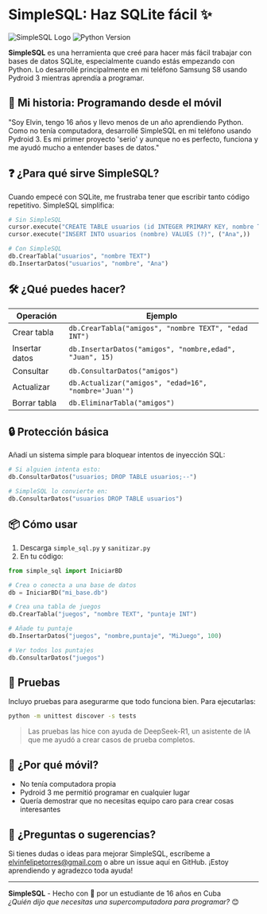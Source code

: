 # SimpleSQL: Haz SQLite fácil ✨

![SimpleSQL Logo](https://img.shields.io/badge/Hecho%20con-Pydroid%203-blue?logo=android) ![Python Version](https://img.shields.io/badge/Python-3.8+-blue?logo=python)

**SimpleSQL** es una herramienta que creé para hacer más fácil trabajar con bases de datos SQLite, especialmente cuando estás empezando con Python. Lo desarrollé principalmente en mi teléfono Samsung S8 usando Pydroid 3 mientras aprendía a programar.

## 🧒 Mi historia: Programando desde el móvil

"Soy Elvin, tengo 16 años y llevo menos de un año aprendiendo Python. Como no tenía computadora, desarrollé SimpleSQL en mi teléfono usando Pydroid 3. Es mi primer proyecto 'serio' y aunque no es perfecto, funciona y me ayudó mucho a entender bases de datos."

## ❓ ¿Para qué sirve SimpleSQL?

Cuando empecé con SQLite, me frustraba tener que escribir tanto código repetitivo. SimpleSQL simplifica:

```python
# Sin SimpleSQL
cursor.execute("CREATE TABLE usuarios (id INTEGER PRIMARY KEY, nombre TEXT)")
cursor.execute("INSERT INTO usuarios (nombre) VALUES (?)", ("Ana",))

# Con SimpleSQL
db.CrearTabla("usuarios", "nombre TEXT")
db.InsertarDatos("usuarios", "nombre", "Ana")
```

## 🛠️ ¿Qué puedes hacer?

| Operación | Ejemplo |
|-----------|---------|
| Crear tabla | `db.CrearTabla("amigos", "nombre TEXT", "edad INT")` |
| Insertar datos | `db.InsertarDatos("amigos", "nombre,edad", "Juan", 15)` |
| Consultar | `db.ConsultarDatos("amigos")` |
| Actualizar | `db.Actualizar("amigos", "edad=16", "nombre='Juan'")` |
| Borrar tabla | `db.EliminarTabla("amigos")` |

## 🔒 Protección básica

Añadí un sistema simple para bloquear intentos de inyección SQL:

```python
# Si alguien intenta esto:
db.ConsultarDatos("usuarios; DROP TABLE usuarios;--")

# SimpleSQL lo convierte en:
db.ConsultarDatos("usuarios DROP TABLE usuarios")
```

## 📦 Cómo usar

1. Descarga `simple_sql.py` y `sanitizar.py`
2. En tu código:

```python
from simple_sql import IniciarBD

# Crea o conecta a una base de datos
db = IniciarBD("mi_base.db")

# Crea una tabla de juegos
db.CrearTabla("juegos", "nombre TEXT", "puntaje INT")

# Añade tu puntaje
db.InsertarDatos("juegos", "nombre,puntaje", "MiJuego", 100)

# Ver todos los puntajes
db.ConsultarDatos("juegos")
```

## 🧪 Pruebas

Incluyo pruebas para asegurarme que todo funciona bien. Para ejecutarlas:

```bash
python -m unittest discover -s tests
```

> Las pruebas las hice con ayuda de DeepSeek-R1, un asistente de IA que me ayudó a crear casos de prueba completos.

## 📱 ¿Por qué móvil?

- No tenía computadora propia
- Pydroid 3 me permitió programar en cualquier lugar
- Quería demostrar que no necesitas equipo caro para crear cosas interesantes

## 💌 ¿Preguntas o sugerencias?

Si tienes dudas o ideas para mejorar SimpleSQL, escríbeme a elvinfelipetorres@gmail.com o abre un issue aquí en GitHub. ¡Estoy aprendiendo y agradezco toda ayuda!

---

**SimpleSQL** - Hecho con 💚 por un estudiante de 16 años en Cuba  
*¿Quién dijo que necesitas una supercomputadora para programar?* 😊
